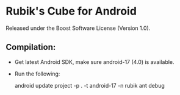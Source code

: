Rubik's Cube for Android
========================

Released under the Boost Software License (Version 1.0).

Compilation:
------------

* Get latest Android SDK, make sure android-17 (4.0) is available.
* Run the following:

    android update project -p . -t android-17 -n rubik
    ant debug

